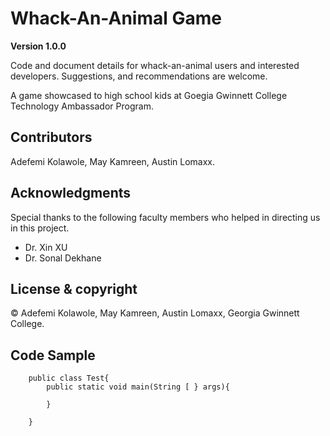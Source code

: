 # Whack-An-Animal Game

**Version 1.0.0**

Code and document details for whack-an-animal users and interested developers. Suggestions, 
 and recommendations are welcome.

A game showcased to high school kids at Goegia Gwinnett College Technology Ambassador Program.

[comment]: #---
## Contributors
 Adefemi Kolawole, May Kamreen, Austin Lomaxx.

[comment]: #---

## Acknowledgments
Special thanks to the following faculty members who helped in directing us in this project.
 *  Dr. Xin XU
 *  Dr. Sonal Dekhane

[comment]: #---

## License & copyright

© Adefemi Kolawole, May Kamreen, Austin Lomaxx, Georgia Gwinnett College.

## Code Sample
		public class Test{
			public static void main(String [ } args){

			}

		}






